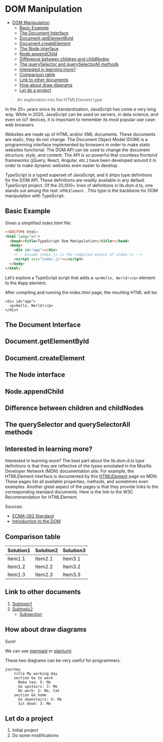 # DOM Manipulation

- [DOM Manipulation](#dom-manipulation)
  - [Basic Example](#basic-example)
  - [The Document Interface](#the-document-interface)
  - [Document.getElementById](#documentgetelementbyid)
  - [Document.createElement](#documentcreateelement)
  - [The Node interface](#the-node-interface)
  - [Node.appendChild](#nodeappendchild)
  - [Difference between children and childNodes](#difference-between-children-and-childnodes)
  - [The querySelector and querySelectorAll methods](#the-queryselector-and-queryselectorall-methods)
  - [Interested in learning more?](#interested-in-learning-more)
  - [Comparison table](#comparison-table)
  - [Link to other documents](#link-to-other-documents)
  - [How about draw diagrams](#how-about-draw-diagrams)
  - [Let do a project](#let-do-a-project)

> An exploration into the HTMLElement type

In the 20+ years since its standardization, JavaScript has come a very long way. While in 2020, JavaScript can be used on servers, in data science, and even on IoT devices, it is important to remember its most popular use case: web browsers.

Websites are made up of HTML and/or XML documents. These documents are static, they do not change. The Document Object Model (DOM) is a programming interface implemented by browsers in order to make static websites functional. The DOM API can be used to change the document structure, style, and content. The API is so powerful that countless frontend frameworks (jQuery, React, Angular, etc.) have been developed around it in order to make dynamic websites even easier to develop.

TypeScript is a typed superset of JavaScript, and it ships type definitions for the DOM API. These definitions are readily available in any default TypeScript project. Of the 20,000+ lines of definitions in lib.dom.d.ts, one stands out among the rest: `HTMLElement` . This type is the backbone for DOM manipulation with TypeScript.

## Basic Example

Given a simplified *index.html* file:

```html
<!DOCTYPE html>
<html lang="en">
  <head><title>TypeScript Dom Manipulation</title></head>
  <body>
    <div id="app"></div>
    <!-- Assume index.js is the compiled output of index.ts -->
    <script src="index.js"></script>
  </body>
</html>
```

Let’s explore a TypeScript script that adds a `<p>Hello, World!</p>` element to the #app element.

After compiling and running the index.html page, the resulting HTML will be:

```
<div id="app">
  <p>Hello, World!</p>
</div>
```

## The Document Interface

## Document.getElementById

## Document.createElement

## The Node interface

## Node.appendChild

## Difference between children and childNodes

## The querySelector and querySelectorAll methods

## Interested in learning more?

Interested in learning more?
The best part about the lib.dom.d.ts type definitions is that they are reflective of the types annotated in the Mozilla Developer Network (MDN) documentation site. For example, the HTMLElement interface is documented by this [HTMLElement][label] page on MDN. These pages list all available properties, methods, and sometimes even examples. Another great aspect of the pages is that they provide links to the corresponding standard documents. Here is the link to the W3C Recommendation for HTMLElement.

[label]: https://developer.mozilla.org/docs/Web/API/HTMLElement

Sources:

- [ECMA-262 Standard][ecma-262]
- [Introduction to the DOM][label3]

## Comparison table

| Solution1 | Solution2 | Solution3 |
| --------- | --------- | --------- |
| Item1.1   | Item2.1   | Item3.1   |
| Item1.2   | Item2.2   | Item3.2   |
| Item1.3   | Item2.3   | Item3.3   |

## Link to other documents

1. [Subtopic1](Subtopic1..md)
2. [Subtopic2](Subtopic2.md)
   - [Subsection](Subtopic2.md#this-is-subtopic2)

## How about draw diagrams

Sure!

We can use [mermaid](https://mermaid-js.github.io/) or [plantuml](https://plantuml.com/zh/).

These two diagrams can be very useful for programmers.

```mermaid
journey
    title My working day
    section Go to work
      Make tea: 5: Me
      Go upstairs: 3: Me
      Do work: 1: Me, Cat
    section Go home
      Go downstairs: 5: Me
      Sit down: 3: Me
```

## Let do a project

1. Initial project
2. Do some modifications

[ecma-262]: http://www.ecma-international.org/ecma-262/10.0/index.html
[label3]: https://developer.mozilla.org/docs/Web/API/Document_Object_Model/Introduction